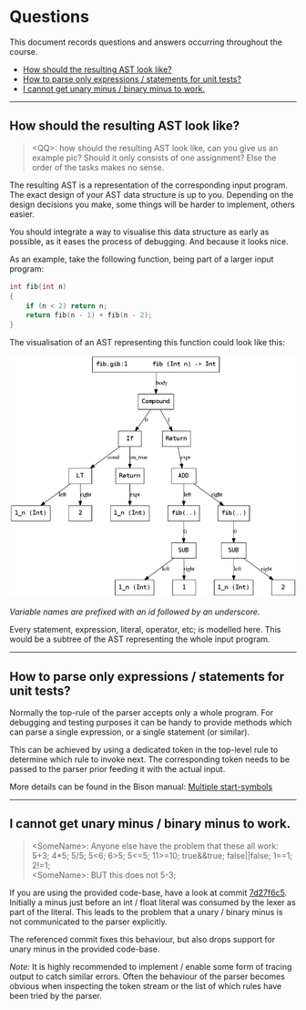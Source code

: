 # Questions

This document records questions and answers occurring throughout the course.

- [How should the resulting AST look like?](#how-should-the-resulting-ast-look-like)
- [How to parse only expressions / statements for unit tests?](#how-to-parse-only-expressions--statements-for-unit-tests)
- [I cannot get unary minus / binary minus to work.](#i-cannot-get-unary-minus--binary-minus-to-work)

- - - - - - - - - - - - - - - - - - - - - - - - - - - - - - - - - - - - - - - -

## How should the resulting AST look like?

> \<QQ\>: how should the resulting AST look like, can you give us an example pic?
> Should it only consists of one assignment?
> Else the order of the tasks makes no sense.

The resulting AST is a representation of the corresponding input program.
The exact design of your AST data structure is up to you.
Depending on the design decisions you make, some things will be harder to implement, others easier.

You should integrate a way to visualise this data structure as early as possible, as it eases the process of debugging.
And because it looks nice.

As an example, take the following function, being part of a larger input program:

```c
int fib(int n)
{
	if (n < 2) return n;
	return fib(n - 1) + fib(n - 2);
}
```

The visualisation of an AST representing this function could look like this:

![fib AST](gfx/fib_ast.png)

*Variable names are prefixed with an id followed by an underscore.*

Every statement, expression, literal, operator, etc; is modelled here.
This would be a subtree of the AST representing the whole input program.

- - - - - - - - - - - - - - - - - - - - - - - - - - - - - - - - - - - - - - - -

## How to parse only expressions / statements for unit tests?

Normally the top-rule of the parser accepts only a whole program.
For debugging and testing purposes it can be handy to provide methods which can parse a single expression, or a single statement (or similar).

This can be achieved by using a dedicated token in the top-level rule to determine which rule to invoke next.
The corresponding token needs to be passed to the parser prior feeding it with the actual input.

More details can be found in the Bison manual:
[Multiple start-symbols](https://www.gnu.org/software/bison/manual/html_node/Multiple-start_002dsymbols.html)

- - - - - - - - - - - - - - - - - - - - - - - - - - - - - - - - - - - - - - - -

## I cannot get unary minus / binary minus to work.

> \<SomeName\>: Anyone else have the problem that these all work:
> 5+3; 4*5; 5/5; 5<6; 6>5; 5<=5; 11>=10; true&&true; false||false; 1==1; 2!=1;\
> \<SomeName\>: BUT this does not 5-3;

If you are using the provided code-base, have a look at commit [7d27f6c5](https://github.com/W4RH4WK/mCc/commit/7d27f6c58ee543d7e5f2ca63ea704d5cd9eccbe8).
Initially a minus just before an int / float literal was consumed by the lexer as part of the literal.
This leads to the problem that a unary / binary minus is not communicated to the parser explicitly.

The referenced commit fixes this behaviour, but also drops support for unary minus in the provided code-base.

*Note:* It is highly recommended to implement / enable some form of tracing output to catch similar errors.
Often the behaviour of the parser becomes obvious when inspecting the token stream or the list of which rules have been tried by the parser.

